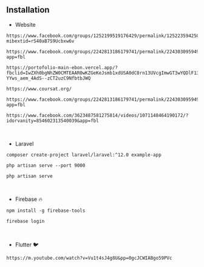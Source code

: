 ## Installation

- Website 


```
https://www.facebook.com/groups/1252199519176429/permalink/1252235942506120/?mibextid=rS40aB7S9Ucbxw6v
```

```
https://www.facebook.com/groups/2242813186179741/permalink/2243030959491297/?app=fbl
```

```
https://portofolio-main-ebon.vercel.app/?fbclid=IwZXh0bgNhZW0CMTEAAR0wKZGeKeJsmb1xdUSA0dC0rn13UVcgImwGT3wYQDlF130Cm2K7_l-YYws_aem_4AdS--zCT2uzC9NfbtbJWQ
```

```
https://www.coursat.org/
```

```
https://www.facebook.com/groups/2242813186179741/permalink/2243030959491297/?app=fbl
```

```
https://www.facebook.com/3623487581275814/videos/1071148464190172/?idorvanity=854602313540039&app=fbl
```


<br>

- Laravel 

  

```
composer create-project laravel/laravel:^12.0 example-app
```


```
php artisan serve --port 9000
```


```
php artisan serve
```

<br>

- Firebase 🔥


```
npm install -g firebase-tools
```
```
firebase login 
```
<br>

- Flutter 🐦


```
https://m.youtube.com/watch?v=Vu1t4sJ4g8U&pp=0gcJCWIABgo59PVc
```
